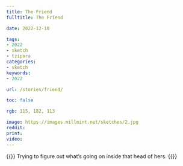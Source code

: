 ```yaml
---
title: The Friend
fulltitle: The Friend

date: 2022-12-10

tags: 
- 2022
- sketch
- tzipora
categories:
- sketch
keywords:
- 2022

url: /stories/friend/

toc: false

rgb: 115, 182, 113

image: https://images.millmint.net/sketches/2.jpg
reddit:
print:
video:
---
```

{{<hint caption>}}
Trying to figure out what’s going on inside that head of hers.
{{</hint>}}